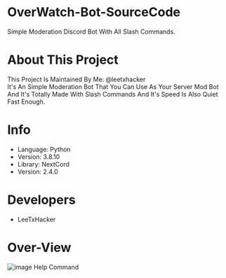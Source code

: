 # OverWatch-Bot-SourceCode
Simple Moderation Discord Bot With All Slash Commands.

# About This Project
This Project Is Maintained By Me: @leetxhacker<br>It's An Simple Moderation Bot That You Can Use As Your Server Mod Bot And It's Totally Made With Slash Commands And It's Speed Is Also Quiet Fast Enough.<br>

# Info
- Language: Python<br>
- Version: 3.8.10<br>
- Library: NextCord<br>
- Version: 2.4.0

# Developers
- LeeTxHacker

# Over-View
![image](https://user-images.githubusercontent.com/118864942/224768815-d5a04f86-2c37-4b4e-ac12-0fb41bba9e88.png)
Help Command

